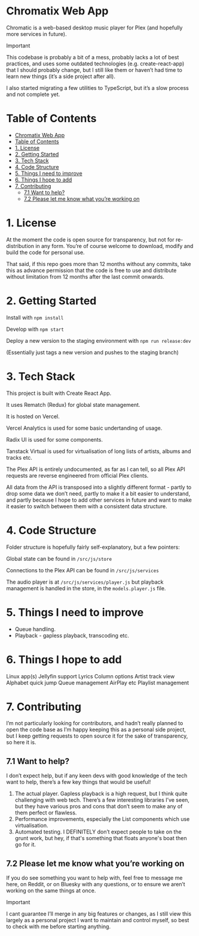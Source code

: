 # Chromatix Web App

Chromatic is a web-based desktop music player for Plex (and hopefully more services in future).

> [!IMPORTANT]
> This codebase is probably a bit of a mess, probably lacks a lot of best practices, and uses some outdated technologies (e.g. create-react-app) that I should probably change, but I still like them or haven’t had time to learn new things (it’s a side project after all).
>
> I also started migrating a few utilities to TypeScript, but it’s a slow process and not complete yet.


# Table of Contents
- [Chromatix Web App](#chromatix-web-app)
- [Table of Contents](#table-of-contents)
- [1. License](#1-license)
- [2. Getting Started](#2-getting-started)
- [3. Tech Stack](#3-tech-stack)
- [4. Code Structure](#4-code-structure)
- [5. Things I need to improve](#5-things-i-need-to-improve)
- [6. Things I hope to add](#6-things-i-hope-to-add)
- [7. Contributing](#7-contributing)
  - [7.1 Want to help?](#71-want-to-help)
  - [7.2 Please let me know what you’re working on](#72-please-let-me-know-what-youre-working-on)


# 1. License

At the moment the code is open source for transparency, but not for re-distribution in any form. You’re of course welcome to download, modify and build the code for personal use.

That said, if this repo goes more than 12 months without any commits, take this as advance permission that the code is free to use and distribute without limitation from 12 months after the last commit onwards.


# 2. Getting Started

Install with `npm install`

Develop with `npm start`

Deploy a new version to the staging environment with `npm run release:dev`

(Essentially just tags a new version and pushes to the staging branch)


# 3. Tech Stack

This project is built with Create React App.

It uses Rematch (Redux) for global state management.

It is hosted on Vercel.

Vercel Analytics is used for some basic undertanding of usage.

Radix UI is used for some components.

Tanstack Virtual is used for virtualisation of long lists of artists, albums and tracks etc.

The Plex API is entirely undocumented, as far as I can tell, so all Plex API requests are reverse engineered from official Plex clients.

All data from the API is transposed into a slightly different format - partly to drop some data we don’t need, partly to make it a bit easier to understand, and partly because I hope to add other services in future and want to make it easier to switch between them with a consistent data structure.


# 4. Code Structure

Folder structure is hopefully fairly self-explanatory, but a few pointers:

Global state can be found in `/src/js/store`

Connections to the Plex API can be found in `/src/js/services`

The audio player is at `/src/js/services/player.js` but playback management is handled in the store, in the `models.player.js` file.


# 5. Things I need to improve

- Queue handling.
- Playback - gapless playback, transcoding etc.


# 6. Things I hope to add

Linux app(s)
Jellyfin support
Lyrics
Column options
Artist track view
Alphabet quick jump
Queue management
AirPlay etc
Playlist management


# 7. Contributing

I’m not particularly looking for contributors, and hadn’t really planned to open the code base as I’m happy keeping this as a personal side project, but I keep getting requests to open source it for the sake of transparency, so here it is.


## 7.1 Want to help?

I don’t expect help, but if any keen devs with good knowledge of the tech want to help, there’s a few key things that would be useful!

1. The actual player. Gapless playback is a high request, but I think quite challenging with web tech. There’s a few interesting libraries I’ve seen, but they have various pros and cons that don’t seem to make any of them perfect or flawless.
2. Performance improvements, especially the List components which use virtualisation.
3. Automated testing. I DEFINITELY don’t expect people to take on the grunt work, but hey, if that's something that floats anyone's boat then go for it.


## 7.2 Please let me know what you’re working on

If you do see something you want to help with, feel free to message me here, on Reddit, or on Bluesky with any questions, or to ensure we aren’t working on the same things at once.

> [!IMPORTANT]
> I cant guarantee I’ll merge in any big features or changes, as I still view this largely as a personal project I want to maintain and control myself, so best to check with me before starting anything.
